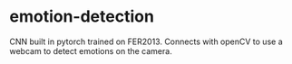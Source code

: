 # emotion-detection
CNN built in pytorch trained on FER2013. Connects with openCV to use a webcam to detect emotions on the camera.

